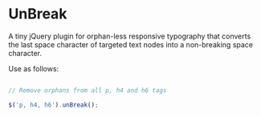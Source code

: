 UnBreak
=========

A tiny jQuery plugin for orphan-less responsive typography that converts the last space character of targeted text nodes into a non-breaking space character.

Use as follows: 

``` javascript

// Remove orphans from all p, h4 and h6 tags

$('p, h4, h6').unBreak();

```